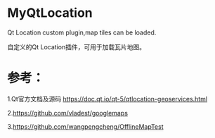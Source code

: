 # MyQtLocation

Qt Location custom plugin,map tiles can be loaded.

自定义的Qt Location插件，可用于加载瓦片地图。

# 参考：

1.Qt官方文档及源码 https://doc.qt.io/qt-5/qtlocation-geoservices.html

2.https://github.com/vladest/googlemaps

3.https://github.com/wangpengcheng/OfflineMapTest

